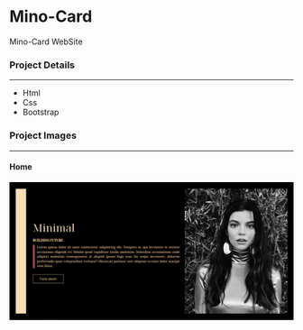 # Mino-Card
Mino-Card WebSite

### Project Details
------------
- Html
- Css
- Bootstrap

### Project Images
------------
#### Home
![github](/mino-card/project-img/1.png)
